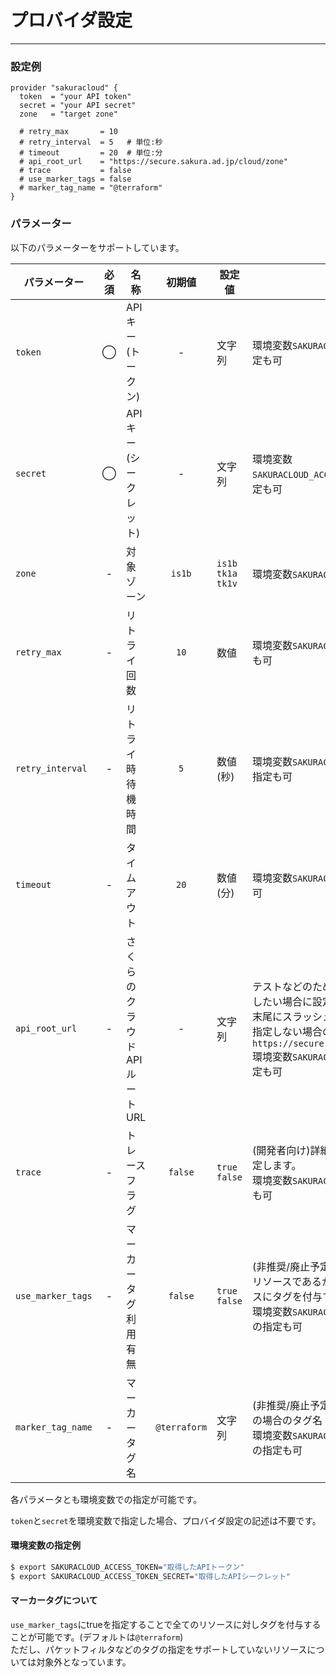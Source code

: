 # プロバイダ設定

---

### 設定例

```hcl
provider "sakuracloud" {
  token  = "your API token"
  secret = "your API secret"
  zone   = "target zone"
  
  # retry_max       = 10
  # retry_interval  = 5   # 単位:秒
  # timeout         = 20  # 単位:分
  # api_root_url    = "https://secure.sakura.ad.jp/cloud/zone"  
  # trace           = false
  # use_marker_tags = false
  # marker_tag_name = "@terraform"
}
```

### パラメーター

以下のパラメーターをサポートしています。

|パラメーター       |必須  |名称                |初期値     |設定値 |説明                                          |
|-----------------|:---:|--------------------|:--------:|------|----------------------------------------------|
|`token`          | ◯   | APIキー<br />(トークン)     | -        |文字列|環境変数`SAKURACLOUD_ACCESS_TOKEN`での指定も可         |
|`secret`         | ◯   | APIキー<br />(シークレット)  | -        |文字列|環境変数`SAKURACLOUD_ACCESS_TOKEN_SECRET`での指定も可  |
|`zone`           | -   | 対象ゾーン           | `is1b`   |`is1b`<br />`tk1a`<br />`tk1v`|環境変数`SAKURACLOUD_ZONE`での指定も可|
|`retry_max`      | -   | リトライ回数         | `10`     | 数値 |環境変数`SAKURACLOUD_RETRY_MAX`での指定も可  |
|`retry_interval` | -   | リトライ時待機時間    | `5`     |数値(秒)|環境変数`SAKURACLOUD_RETRY_INTERVAL`での指定も可  |
|`timeout`        | -   | タイムアウト         | `20`     | 数値(分) |環境変数`SAKURACLOUD_TIMEOUT`での指定も可|
|`api_root_url`   | -   | さくらのクラウドAPI ルートURL | -        |文字列|テストなどのためにAPIのルートAPIを変更したい場合に設定する。<br />末尾にスラッシュを含めないでください。<br />指定しない場合のルートURLは`https://secure.sakura.ad.jp/cloud/zone`<br />環境変数`SAKURACLOUD_API_ROOT_URL`での指定も可  |
|`trace`          | -   | トレースフラグ       | `false`     |`true`<br />`false`|(開発者向け)詳細ログの出力ON/OFFを指定します。 <br />環境変数`SAKURACLOUD_TRACE_MODE`での指定も可|
|`use_marker_tags`| -   | マーカータグ利用有無  | `false`     |`true`<br />`false`| (非推奨/廃止予定) Terraformで作成されたリソースであるかの判別用に全てのリソースにタグを付与するかを指定<br />環境変数`SAKURACLOUD_USE_MARKER_TAGS`での指定も可|
|`marker_tag_name`| -   | マーカータグ名       | `@terraform`|文字列| (非推奨/廃止予定) `use_marker_tags`がtrueの場合のタグ名 <br />環境変数`SAKURACLOUD_MARKER_TAG_NAME`での指定も可|

各パラメータとも環境変数での指定が可能です。

`token`と`secret`を環境変数で指定した場合、プロバイダ設定の記述は不要です。

#### 環境変数の指定例

```bash
$ export SAKURACLOUD_ACCESS_TOKEN="取得したAPIトークン"
$ export SAKURACLOUD_ACCESS_TOKEN_SECRET="取得したAPIシークレット"
```

#### マーカータグについて

`use_marker_tags`にtrueを指定することで全てのリソースに対しタグを付与することが可能です。(デフォルトは`@terraform`)  
ただし、パケットフィルタなどのタグの指定をサポートしていないリソースについては対象外となっています。